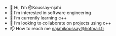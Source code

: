 - 👋 Hi, I’m @Koussay-njahi
- 👀 I’m interested in software engineering
- 🌱 I’m currently learning c++
- 💞️ I’m looking to collaborate on projects using c++
- 📫 How to reach me najahikoussay@hotmail.fr

<!---
Koussay-njahi/Koussay-njahi is a ✨ special ✨ repository because its `README.md` (this file) appears on your GitHub profile.
You can click the Preview link to take a look at your changes.
--->
